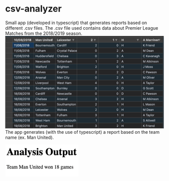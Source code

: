# csv-analyzer

Small app (developed in typescript) that generates reports based on different .csv files.
The .csv file used contains data about Premier League Matches from the 2018/2019 season.
![plot](./screenshot.png)
The app generates (with the use of typescript) a report based on the team name (ex. Man United).

![plot](./report.png)
